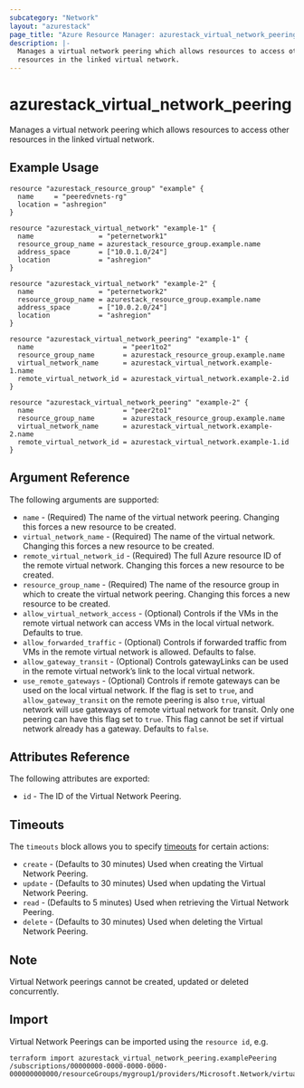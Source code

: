 ```yaml
---
subcategory: "Network"
layout: "azurestack"
page_title: "Azure Resource Manager: azurestack_virtual_network_peering"
description: |-
  Manages a virtual network peering which allows resources to access other
  resources in the linked virtual network.
---
```


# azurestack_virtual_network_peering

Manages a virtual network peering which allows resources to access other
resources in the linked virtual network.

## Example Usage

```hcl
resource "azurestack_resource_group" "example" {
  name     = "peeredvnets-rg"
  location = "ashregion"
}

resource "azurestack_virtual_network" "example-1" {
  name                = "peternetwork1"
  resource_group_name = azurestack_resource_group.example.name
  address_space       = ["10.0.1.0/24"]
  location            = "ashregion"
}

resource "azurestack_virtual_network" "example-2" {
  name                = "peternetwork2"
  resource_group_name = azurestack_resource_group.example.name
  address_space       = ["10.0.2.0/24"]
  location            = "ashregion"
}

resource "azurestack_virtual_network_peering" "example-1" {
  name                      = "peer1to2"
  resource_group_name       = azurestack_resource_group.example.name
  virtual_network_name      = azurestack_virtual_network.example-1.name
  remote_virtual_network_id = azurestack_virtual_network.example-2.id
}

resource "azurestack_virtual_network_peering" "example-2" {
  name                      = "peer2to1"
  resource_group_name       = azurestack_resource_group.example.name
  virtual_network_name      = azurestack_virtual_network.example-2.name
  remote_virtual_network_id = azurestack_virtual_network.example-1.id
}
```



## Argument Reference

The following arguments are supported:

* `name` - (Required) The name of the virtual network peering. Changing this forces a new resource to be created.
* `virtual_network_name` - (Required) The name of the virtual network. Changing this forces a new resource to be created.
* `remote_virtual_network_id` - (Required) The full Azure resource ID of the remote virtual network.  Changing this forces a new resource to be created.
* `resource_group_name` - (Required) The name of the resource group in which to create the virtual network peering. Changing this forces a new resource to be created.
* `allow_virtual_network_access` - (Optional) Controls if the VMs in the remote virtual network can access VMs in the local virtual network. Defaults to true.
* `allow_forwarded_traffic` - (Optional) Controls if forwarded traffic from VMs in the remote virtual network is allowed. Defaults to false.
* `allow_gateway_transit` - (Optional) Controls gatewayLinks can be used in the remote virtual network’s link to the local virtual network.
* `use_remote_gateways` - (Optional) Controls if remote gateways can be used on the local virtual network. If the flag is set to `true`, and `allow_gateway_transit` on the remote peering is also `true`, virtual network will use gateways of remote virtual network for transit. Only one peering can have this flag set to `true`. This flag cannot be set if virtual network already has a gateway. Defaults to `false`.


## Attributes Reference

The following attributes are exported:

* `id` - The ID of the Virtual Network Peering.

## Timeouts

The `timeouts` block allows you to specify [timeouts](https://www.terraform.io/docs/configuration/resources.html#timeouts) for certain actions:

* `create` - (Defaults to 30 minutes) Used when creating the Virtual Network Peering.
* `update` - (Defaults to 30 minutes) Used when updating the Virtual Network Peering.
* `read` - (Defaults to 5 minutes) Used when retrieving the Virtual Network Peering.
* `delete` - (Defaults to 30 minutes) Used when deleting the Virtual Network Peering.

## Note

Virtual Network peerings cannot be created, updated or deleted concurrently.

## Import

Virtual Network Peerings can be imported using the `resource id`, e.g.

```shell
terraform import azurestack_virtual_network_peering.examplePeering /subscriptions/00000000-0000-0000-0000-000000000000/resourceGroups/mygroup1/providers/Microsoft.Network/virtualNetworks/myvnet1/virtualNetworkPeerings/myvnet1peering
```